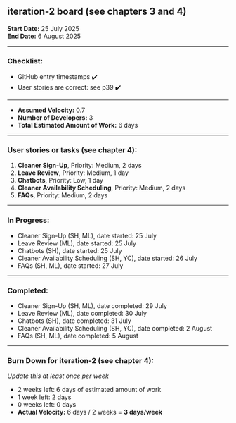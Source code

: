 ## iteration-2 board (see chapters 3 and 4)

**Start Date:** 25 July 2025  
**End Date:** 6 August 2025  

---

### Checklist:
- GitHub entry timestamps ✔️  
- User stories are correct: see p39 ✔️  

---

- **Assumed Velocity:** 0.7  
- **Number of Developers:** 3  
- **Total Estimated Amount of Work:** 6 days  

---

### User stories or tasks (see chapter 4):
1. **Cleaner Sign-Up**, Priority: Medium, 2 days  
2. **Leave Review**, Priority: Medium, 1 day  
3. **Chatbots**, Priority: Low, 1 day  
4. **Cleaner Availability Scheduling**, Priority: Medium, 2 days  
5. **FAQs**, Priority: Medium, 2 days  

---

### In Progress:
- Cleaner Sign-Up (SH, ML), date started: 25 July  
- Leave Review (ML), date started: 25 July  
- Chatbots (SH), date started: 25 July  
- Cleaner Availability Scheduling (SH, YC), date started: 26 July  
- FAQs (SH, ML), date started: 27 July  

---

### Completed:
- Cleaner Sign-Up (SH, ML), date completed: 29 July  
- Leave Review (ML), date completed: 30 July  
- Chatbots (SH), date completed: 31 July  
- Cleaner Availability Scheduling (SH, YC), date completed: 2 August  
- FAQs (SH, ML), date completed: 5 August  

---

### Burn Down for iteration-2 (see chapter 4):
_Update this at least once per week_

- 2 weeks left: 6 days of estimated amount of work  
- 1 week left: 2 days  
- 0 weeks left: 0 days  
- **Actual Velocity:** 6 days / 2 weeks = **3 days/week**

